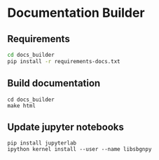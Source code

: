 # Documentation Builder

## Requirements
```bash
cd docs_builder
pip install -r requirements-docs.txt
```

## Build documentation
```
cd docs_builder
make html
```

## Update jupyter notebooks
```
pip install jupyterlab
ipython kernel install --user --name libsbgnpy
```
